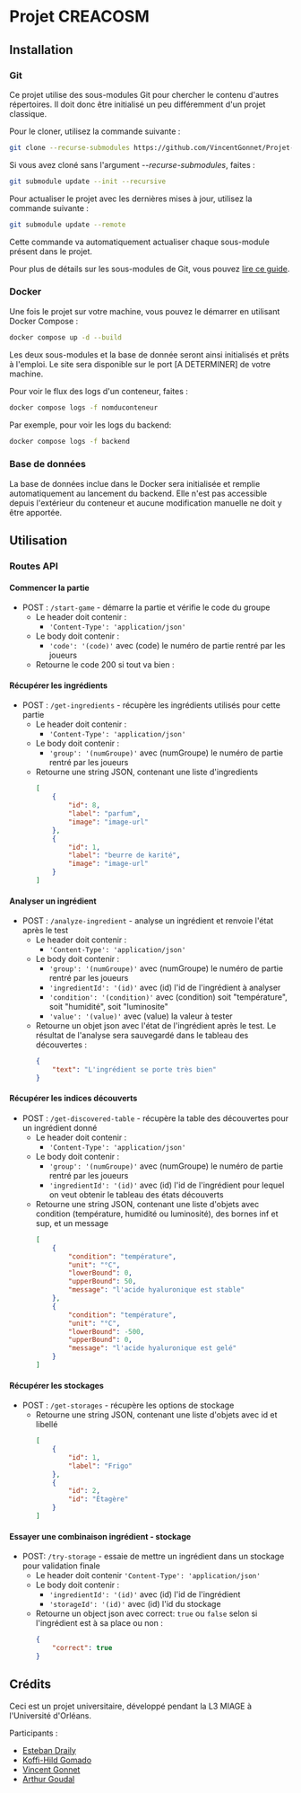 # Projet CREACOSM

## Installation

### Git

Ce projet utilise des sous-modules Git pour chercher le contenu d'autres répertoires.
Il doit donc être initialisé un peu différemment d'un projet classique.

Pour le cloner, utilisez la commande suivante :

```bash
git clone --recurse-submodules https://github.com/VincentGonnet/Projet-CREACOSM.git
```

Si vous avez cloné sans l'argument _--recurse-submodules_, faites :

```bash
git submodule update --init --recursive
```

Pour actualiser le projet avec les dernières mises à jour, utilisez la commande suivante :

```bash
git submodule update --remote
```

Cette commande va automatiquement actualiser chaque sous-module présent dans le projet.

Pour plus de détails sur les sous-modules de Git, vous pouvez [lire ce guide](https://git-scm.com/book/en/v2/Git-Tools-Submodules).

### Docker

Une fois le projet sur votre machine, vous pouvez le démarrer en utilisant Docker Compose :

```bash
docker compose up -d --build
```

Les deux sous-modules et la base de donnée seront ainsi initialisés et prêts à l'emploi.
Le site sera disponible sur le port [A DETERMINER] de votre machine.

Pour voir le flux des logs d'un conteneur, faites :

```bash
docker compose logs -f nomduconteneur
```

Par exemple, pour voir les logs du backend:

```bash
docker compose logs -f backend
```

### Base de données

La base de données inclue dans le Docker sera initialisée et remplie automatiquement au lancement du backend. Elle n'est pas accessible depuis l'extérieur du conteneur et aucune modification manuelle ne doit y être apportée.

## Utilisation

### Routes API

#### Commencer la partie

-   POST : `/start-game` - démarre la partie et vérifie le code du groupe
    -   Le header doit contenir :
        -   `'Content-Type': 'application/json'`
    -   Le body doit contenir :
        -   `'code': '(code)'` avec (code) le numéro de partie rentré par les joueurs
    -   Retourne le code 200 si tout va bien :

#### Récupérer les ingrédients

-   POST : `/get-ingredients` - récupère les ingrédients utilisés pour cette partie
    -   Le header doit contenir :
        -   `'Content-Type': 'application/json'`
    -   Le body doit contenir :
        -   `'group': '(numGroupe)'` avec (numGroupe) le numéro de partie rentré par les joueurs
    -   Retourne une string JSON, contenant une liste d'ingredients
        ```json
        [
            {
                "id": 8,
                "label": "parfum",
                "image": "image-url"
            },
            {
                "id": 1,
                "label": "beurre de karité",
                "image": "image-url"
            }
        ]
        ```

#### Analyser un ingrédient

-   POST : `/analyze-ingredient` - analyse un ingrédient et renvoie l'état après le test
    -   Le header doit contenir :
        -   `'Content-Type': 'application/json'`
    -   Le body doit contenir :
        -   `'group': '(numGroupe)'` avec (numGroupe) le numéro de partie rentré par les joueurs
        -   `'ingredientId': '(id)'` avec (id) l'id de l'ingrédient à analyser
        -   `'condition': '(condition)'` avec (condition) soit "température", soit "humidité", soit "luminosite"
        -   `'value': '(value)'` avec (value) la valeur à tester
    -   Retourne un objet json avec l'état de l'ingrédient après le test. Le résultat de l'analyse sera sauvegardé dans le tableau des découvertes :
        ```json
        {
            "text": "L'ingrédient se porte très bien"
        }
        ```

#### Récupérer les indices découverts

-   POST : `/get-discovered-table` - récupère la table des découvertes pour un ingrédient donné
    -   Le header doit contenir :
        -   `'Content-Type': 'application/json'`
    -   Le body doit contenir :
        -   `'group': '(numGroupe)'` avec (numGroupe) le numéro de partie rentré par les joueurs
        -   `'ingredientId': '(id)'` avec (id) l'id de l'ingrédient pour lequel on veut obtenir le tableau des états découverts
    -   Retourne une string JSON, contenant une liste d'objets avec condition (température, humidité ou luminosité), des bornes inf et sup, et un message
        ```json
        [
            {
                "condition": "température",
                "unit": "°C",
                "lowerBound": 0,
                "upperBound": 50,
                "message": "l'acide hyaluronique est stable"
            },
            {
                "condition": "température",
                "unit": "°C",
                "lowerBound": -500,
                "upperBound": 0,
                "message": "l'acide hyaluronique est gelé"
            }
        ]
        ```

#### Récupérer les stockages

-   POST : `/get-storages` - récupère les options de stockage
    -   Retourne une string JSON, contenant une liste d'objets avec id et libellé
        ```json
        [
            {
                "id": 1,
                "label": "Frigo"
            },
            {
                "id": 2,
                "id": "Étagère"
            }
        ]
        ```

#### Essayer une combinaison ingrédient - stockage

-   POST: `/try-storage` - essaie de mettre un ingrédient dans un stockage pour validation finale
    -   Le header doit contenir `'Content-Type': 'application/json'`
    -   Le body doit contenir :
        -   `'ingredientId': '(id)'` avec (id) l'id de l'ingrédient
        -   `'storageId': '(id)'` avec (id) l'id du stockage
    -   Retourne un object json avec correct: `true` ou `false` selon si l'ingrédient est à sa place ou non :
        ```json
        {
            "correct": true
        }
        ```

## Crédits

Ceci est un projet universitaire, développé pendant la L3 MIAGE à l'Université d'Orléans.

Participants :

-   [Esteban Draily](https://github.com/estelar9)
-   [Koffi-Hild Gomado](https://github.com/hild365)
-   [Vincent Gonnet](https://github.com/VincentGonnet)
-   [Arthur Goudal](https://github.com/GOUDALArthur)
